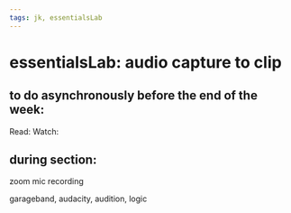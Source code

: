```yaml
---
tags: jk, essentialsLab
---
```


# essentialsLab: audio capture to clip 

## to do asynchronously before the end of the week:
Read: 
Watch: 

## during section:

zoom mic recording

garageband, audacity, audition, logic

